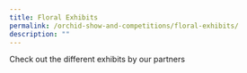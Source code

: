 ```yaml
---
title: Floral Exhibits
permalink: /orchid-show-and-competitions/floral-exhibits/
description: ""
---
```

Check out the different exhibits by our partners 